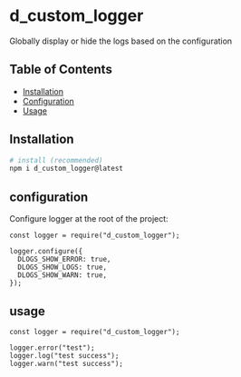 # d_custom_logger

Globally display or hide the logs based on the configuration

## Table of Contents

- [Installation](#installation)
- [Configuration](#configuration)
- [Usage](#usage)

## Installation

```bash
# install (recommended)
npm i d_custom_logger@latest
```

## configuration

Configure logger at the root of the project:

```dosini
const logger = require("d_custom_logger");

logger.configure({
  DLOGS_SHOW_ERROR: true,
  DLOGS_SHOW_LOGS: true,
  DLOGS_SHOW_WARN: true,
});
```

## usage

```dosini
const logger = require("d_custom_logger");

logger.error("test");
logger.log("test success");
logger.warn("test success");
```
